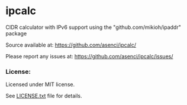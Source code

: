 # ipcalc #

CIDR calculator with IPv6 support using the "github.com/mikioh/ipaddr" package

Source available at: https://github.com/asenci/ipcalc/

Please report any issues at: https://github.com/asenci/ipcalc/issues/


### License: ###

Licensed under MIT license.

See [LICENSE.txt](https://raw.githubusercontent.com/asenci/ipcalc/master/LICENSE.txt) file for details.
